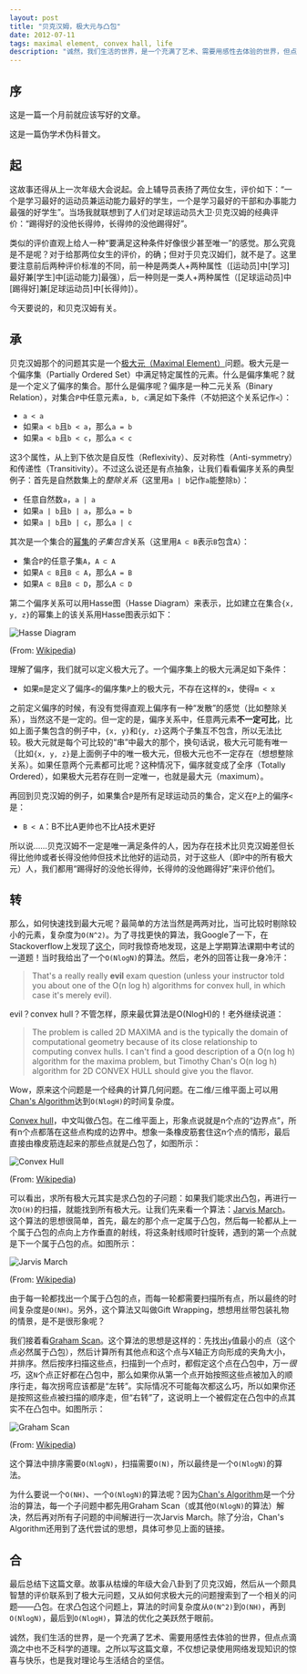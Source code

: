 ```yaml
---
layout: post
title: "贝克汉姆，极大元与凸包"
date: 2012-07-11
tags: maximal element, convex hall, life
description: "诚然，我们生活的世界，是一个充满了艺术、需要用感性去体验的世界，但点点滴滴之中也不乏科学的道理。之所以写这篇文章，不仅想记录使用网络发现知识的惊喜与快乐，也是我对理论与生活结合的坚信。"
---
```


## 序

这是一篇一个月前就应该写好的文章。

这是一篇伪学术伪科普文。

## 起

这故事还得从上一次年级大会说起。会上辅导员表扬了两位女生，评价如下：“一个是学习最好的运动员兼运动能力最好的学生，一个是学习最好的干部和办事能力最强的好学生”。当场我就联想到了人们对足球运动员大卫·贝克汉姆的经典评价：“踢得好的没他长得帅，长得帅的没他踢得好”。

类似的评价直观上给人一种“要满足这种条件好像很少甚至唯一”的感觉。那么究竟是不是呢？对于给那两位女生的评价，的确；但对于贝克汉姆们，就不是了。这里要注意前后两种评价标准的不同，前一种是两类人+两种属性（[运动员]中[学习]最好兼[学生]中[运动能力]最强），后一种则是一类人+两种属性（[足球运动员]中[踢得好]兼[足球运动员]中[长得帅]）。

今天要说的，和贝克汉姆有关。

## 承

贝克汉姆那个的问题其实是一个[极大元（Maximal Element）][maximal_element]问题。极大元是一个偏序集（Partially Ordered Set）中满足特定属性的元素。什么是偏序集呢？就是一个定义了偏序的集合。那什么是偏序呢？偏序是一种二元关系（Binary Relation），对集合`P`中任意元素`a, b, c`满足如下条件（不妨把这个关系记作`<`）：

* `a < a`
* 如果`a < b`且`b < a`，那么`a = b`
* 如果`a < b`且`b < c`，那么`a < c`

这3个属性，从上到下依次是自反性（Reflexivity）、反对称性（Anti-symmetry）和传递性（Transitivity）。不过这么说还是有点抽象，让我们看看偏序关系的典型例子：首先是自然数集上的*整除关系*（这里用`a | b`记作`a`能整除`b`）：

* 任意自然数`a`，`a | a`
* 如果`a | b`且`b | a`，那么`a = b`
* 如果`a | b`且`b | c`，那么`a | c`

其次是一个集合的[幂集][power_set]的*子集包含*关系（这里用`A ⊂ B`表示`B`包含`A`）：

* 集合`P`的任意子集`A`，`A ⊂ A`
* 如果`A ⊂ B`且`B ⊂ A`，那么`A = B`
* 如果`A ⊂ B`且`B ⊂ D`，那么`A ⊂ D`

第二个偏序关系可以用Hasse图（Hasse Diagram）来表示，比如建立在集合`{x, y, z}`的幂集上的该关系用Hasse图表示如下：

<img alt="Hasse Diagram" src="http://upload.wikimedia.org/wikipedia/commons/thumb/e/ea/Hasse_diagram_of_powerset_of_3.svg/400px-Hasse_diagram_of_powerset_of_3.svg.png" />

(From: [Wikipedia](http://upload.wikimedia.org/wikipedia/commons/thumb/e/ea/Hasse_diagram_of_powerset_of_3.svg/400px-Hasse_diagram_of_powerset_of_3.svg.png))

理解了偏序，我们就可以定义极大元了。一个偏序集上的极大元满足如下条件：

* 如果`m`是定义了偏序`<`的偏序集`P`上的极大元，不存在这样的`x`，使得`m < x`

之前定义偏序的时候，有没有觉得直观上偏序有一种“发散”的感觉（比如整除关系），当然这不是一定的。但一定的是，偏序关系中，任意两元素**不一定可比**，比如上面子集包含的例子中，`{x, y}`和`{y, z}`这两个子集互不包含，所以无法比较。极大元就是每个可比较的“串”中最大的那个，换句话说，极大元可能有唯一（比如`{x, y, z}`是上面例子中的唯一极大元，但极大元也不一定存在（想想整除关系）。如果任意两个元素都可比呢？这种情况下，偏序就变成了全序（Totally Ordered），如果极大元若存在则一定唯一，也就是最大元（maximum）。

再回到贝克汉姆的例子，如果集合`P`是所有足球运动员的集合，定义在`P`上的偏序`<`是：

* `B < A`：B不比A更帅也不比A技术更好

所以说……贝克汉姆不一定是唯一满足条件的人，因为存在技术比贝克汉姆差但长得比他帅或者长得没他帅但技术比他好的运动员，对于这些人（即`P`中的所有极大元）人，我们都用“踢得好的没他长得帅，长得帅的没他踢得好”来评价他们。

## 转

那么，如何快速找到最大元呢？最简单的方法当然是两两对比，当可比较时剔除较小的元素，复杂度为`O(N^2)`。为了寻找更快的算法，我Google了一下，在Stackoverflow上发现了[这个][sto_exam]，同时我惊奇地发现，这是上学期算法课期中考试的一道题！当时我给出了一个`O(NlogN)`的算法。然后，老外的回答让我一身冷汗：

> That's a really really **evil** exam question (unless your instructor told you about one of the O(n log h) algorithms for convex hull, in which case it's merely evil).

evil？convex hull？不管怎样，原来最优算法是O(NlogH)的！老外继续说道：

> The problem is called 2D MAXIMA and is the typically the domain of computational geometry because of its close relationship to computing convex hulls. I can't find a good description of a O(n log h) algorithm for the maxima problem, but Timothy Chan's O(n log h) algorithm for 2D CONVEX HULL should give you the flavor.

Wow，原来这个问题是一个经典的计算几何问题。在二维/三维平面上可以用[Chan's Algorithm][chans_algo]达到`O(NlogH)`的时间复杂度。

[Convex hull][convex_hull]，中文叫做凸包。在二维平面上，形象点说就是n个点的“边界点”，所有n个点都落在这些点构成的边界中。想象一条橡皮筋套住这n个点的情形，最后直接由橡皮筋连起来的那些点就是凸包了，如图所示：

<img alt="Convex Hull" src="http://upload.wikimedia.org/wikipedia/commons/thumb/d/de/ConvexHull.svg/400px-ConvexHull.svg.png" />

(From: [Wikipedia](http://upload.wikimedia.org/wikipedia/commons/thumb/d/de/ConvexHull.svg/400px-ConvexHull.svg.png))

可以看出，求所有极大元其实是求凸包的子问题：如果我们能求出凸包，再进行一次`O(H)`的扫描，就能找到所有极大元。让我们先来看一个算法：[Jarvis March][jarvis_march]。这个算法的思想很简单，首先，最左的那个点一定属于凸包，然后每一轮都从上一个属于凸包的点向上方作垂直的射线，将这条射线顺时针旋转，遇到的第一个点就是下一个属于凸包的点。如图所示：

<img alt="Jarvis March" src="http://upload.wikimedia.org/wikipedia/commons/thumb/d/de/Jarvis_march_convex_hull_algorithm_diagram.svg/400px-Jarvis_march_convex_hull_algorithm_diagram.svg.png" />

(From: [Wikipedia](http://upload.wikimedia.org/wikipedia/commons/thumb/d/de/Jarvis_march_convex_hull_algorithm_diagram.svg/400px-Jarvis_march_convex_hull_algorithm_diagram.svg.png))

由于每一轮都找出一个属于凸包的点，而每一轮都需要扫描所有点，所以最终的时间复杂度是`O(NH)`。另外，这个算法又叫做Gift Wrapping，想想用丝带包装礼物的情景，是不是很形象呢？

我们接着看[Graham Scan][graham_scan]。这个算法的思想是这样的：先找出`y`值最小的点（这个点必然属于凸包），然后计算所有其他点和这个点与X轴正方向形成的夹角大小，并排序。然后按序扫描这些点，扫描到一个点时，都假定这个点在凸包中，万一*很巧*，这`N`个点正好都在凸包中，那么如果你从第一个点开始按照这些点被加入的顺序行走，每次拐弯应该都是“左转”。实际情况不可能每次都这么巧，所以如果你还是按照这些点被扫描的顺序走，但“右转”了，这说明上一个被假定在凸包中的点其实不在凸包中。如图所示：

<img alt="Graham Scan" src="http://upload.wikimedia.org/wikipedia/commons/thumb/e/ed/Graham_Scan.svg/300px-Graham_Scan.svg.png" />

(From: [Wikipedia](http://upload.wikimedia.org/wikipedia/commons/thumb/e/ed/Graham_Scan.svg/300px-Graham_Scan.svg.png))

这个算法中排序需要`O(NlogN)`，扫描需要`O(N)`，所以最终是一个`O(NlogN)`的算法。

为什么要说一个`O(NH)`、一个`O(NlogN)`的算法呢？因为[Chan's Algorithm][chans_algo]是一个分治的算法，每一个子问题中都先用Graham Scan（或其他`O(NlogN)`的算法）解决，然后再对所有子问题的中间解进行一次Jarvis March。除了分治，Chan's Algorithm还用到了迭代尝试的思想，具体可参见上面的链接。

## 合

最后总结下这篇文章。故事从枯燥的年级大会八卦到了贝克汉姆，然后从一个颇具智慧的评价联系到了极大元问题，又从如何求极大元的问题搜索到了一个相关的问题——凸包。在求凸包这个问题上，算法的时间复杂度从`O(N^2)`到`O(NH)`，再到`O(NlogN)`，最后到`O(NlogH)`，算法的优化之美跃然于眼前。

诚然，我们生活的世界，是一个充满了艺术、需要用感性去体验的世界，但点点滴滴之中也不乏科学的道理。之所以写这篇文章，不仅想记录使用网络发现知识的惊喜与快乐，也是我对理论与生活结合的坚信。

[sto_exam]: http://stackoverflow.com/questions/8500840/algorithm-to-compute-maximal-points-in-pointset
[chans_algo]: http://en.wikipedia.org/wiki/Chan%27s_algorithm
[maximal_element]: http://en.wikipedia.org/wiki/Maximal_element
[power_set]: http://en.wikipedia.org/wiki/Power_set
[convex_hull]: http://en.wikipedia.org/wiki/Convex_hull
[jarvis_march]: http://en.wikipedia.org/wiki/Jarvis_march
[graham_scan]: http://en.wikipedia.org/wiki/Graham_scan
